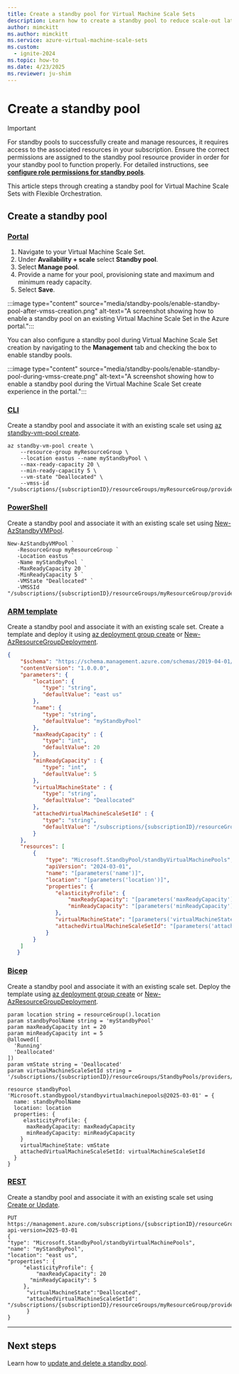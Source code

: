 ```yaml
---
title: Create a standby pool for Virtual Machine Scale Sets
description: Learn how to create a standby pool to reduce scale-out latency with Virtual Machine Scale Sets.
author: mimckitt
ms.author: mimckitt
ms.service: azure-virtual-machine-scale-sets
ms.custom:
  - ignite-2024
ms.topic: how-to
ms.date: 4/23/2025
ms.reviewer: ju-shim
---
```



# Create a standby pool

> [!IMPORTANT]
> For standby pools to successfully create and manage resources, it requires access to the associated resources in your subscription. Ensure the correct permissions are assigned to the standby pool resource provider in order for your standby pool to function properly. For detailed instructions, see **[configure role permissions for standby pools](standby-pools-configure-permissions.md)**.

This article steps through creating a standby pool for Virtual Machine Scale Sets with Flexible Orchestration.


## Create a standby pool

### [Portal](#tab/portal)

1) Navigate to your Virtual Machine Scale Set.
2) Under **Availability + scale** select **Standby pool**. 
3) Select **Manage pool**.
4) Provide a name for your pool, provisioning state and maximum and minimum ready capacity.
5) Select **Save**.

:::image type="content" source="media/standby-pools/enable-standby-pool-after-vmss-creation.png" alt-text="A screenshot showing how to enable a standby pool on an existing Virtual Machine Scale Set in the Azure portal.":::

You can also configure a standby pool during Virtual Machine Scale Set creation by navigating to the **Management** tab and checking the box to enable standby pools. 

:::image type="content" source="media/standby-pools/enable-standby-pool-during-vmss-create.png" alt-text="A screenshot showing how to enable a standby pool during the Virtual Machine Scale Set create experience in the portal.":::


### [CLI](#tab/cli)
Create a standby pool and associate it with an existing scale set using [az standby-vm-pool create](/cli/azure/standby-vm-pool).

```azurecli-interactive
az standby-vm-pool create \
	--resource-group myResourceGroup \
	--location eastus --name myStandbyPool \
	--max-ready-capacity 20 \
	--min-ready-capacity 5 \
	--vm-state "Deallocated" \
	--vmss-id "/subscriptions/{subscriptionID}/resourceGroups/myResourceGroup/providers/Microsoft.Compute/virtualMachineScaleSets/myScaleSet"
```
### [PowerShell](#tab/powershell)
Create a standby pool and associate it with an existing scale set using [New-AzStandbyVMPool](/powershell/module/az.standbypool/new-azstandbyvmpool).

```azurepowershell-interactive
New-AzStandbyVMPool `
   -ResourceGroup myResourceGroup `
   -Location eastus `
   -Name myStandbyPool `
   -MaxReadyCapacity 20 `
   -MinReadyCapacity 5 `
   -VMState "Deallocated" `
   -VMSSId "/subscriptions/{subscriptionID}/resourceGroups/myResourceGroup/providers/Microsoft.Compute/virtualMachineScaleSets/myScaleSet"
```

### [ARM template](#tab/template)
Create a standby pool and associate it with an existing scale set. Create a template and deploy it using [az deployment group create](/cli/azure/deployment/group) or [New-AzResourceGroupDeployment](/powershell/module/az.resources/new-azresourcegroupdeployment).


```json
{
    "$schema": "https://schema.management.azure.com/schemas/2019-04-01/deploymentTemplate.json#",
    "contentVersion": "1.0.0.0",
    "parameters": {
        "location": {
           "type": "string",
           "defaultValue": "east us"    
        },
        "name": {
           "type": "string",
           "defaultValue": "myStandbyPool"
        },
        "maxReadyCapacity" : {
           "type": "int",
           "defaultValue": 20
        },
        "minReadyCapacity" : {
           "type": "int",
           "defaultValue": 5
        },
        "virtualMachineState" : {
           "type": "string",
           "defaultValue": "Deallocated"
        },
        "attachedVirtualMachineScaleSetId" : {
           "type": "string",
           "defaultValue": "/subscriptions/{subscriptionID}/resourceGroups/StandbyPools/providers/Microsoft.Compute/virtualMachineScaleSets/myScaleSet"
        }
    },
    "resources": [ 
        {
            "type": "Microsoft.StandbyPool/standbyVirtualMachinePools",
            "apiVersion": "2024-03-01",
            "name": "[parameters('name')]",
            "location": "[parameters('location')]",
            "properties": {
               "elasticityProfile": {
                   "maxReadyCapacity": "[parameters('maxReadyCapacity')]",
                   "minReadyCapacity": "[parameters('minReadyCapacity')]" 
               },
               "virtualMachineState": "[parameters('virtualMachineState')]",
               "attachedVirtualMachineScaleSetId": "[parameters('attachedVirtualMachineScaleSetId')]"
            }
        }
    ]
   }

```


### [Bicep](#tab/bicep)
Create a standby pool and associate it with an existing scale set. Deploy the template using [az deployment group create](/cli/azure/deployment/group) or [New-AzResourceGroupDeployment](/powershell/module/az.resources/new-azresourcegroupdeployment).

```bicep
param location string = resourceGroup().location
param standbyPoolName string = 'myStandbyPool'
param maxReadyCapacity int = 20
param minReadyCapacity int = 5
@allowed([
  'Running'
  'Deallocated'
])
param vmState string = 'Deallocated'
param virtualMachineScaleSetId string = '/subscriptions/{subscriptionID}/resourceGroups/StandbyPools/providers/Microsoft.Compute/virtualMachineScaleSets/myScaleSet}'

resource standbyPool 'Microsoft.standbypool/standbyvirtualmachinepools@2025-03-01' = {
  name: standbyPoolName
  location: location
  properties: {
     elasticityProfile: {
      maxReadyCapacity: maxReadyCapacity
      minReadyCapacity: minReadyCapacity
    }
    virtualMachineState: vmState
    attachedVirtualMachineScaleSetId: virtualMachineScaleSetId
  }
}
```

### [REST](#tab/rest)
Create a standby pool and associate it with an existing scale set using [Create or Update](/rest/api/standbypool/standby-virtual-machine-pools/create-or-update).

```HTTP
PUT https://management.azure.com/subscriptions/{subscriptionID}/resourceGroups/myResourceGroup/providers/Microsoft.StandbyPool/standbyVirtualMachinePools/myStandbyPool?api-version=2025-03-01
{
"type": "Microsoft.StandbyPool/standbyVirtualMachinePools",
"name": "myStandbyPool",
"location": "east us",
"properties": {
	 "elasticityProfile": {
		 "maxReadyCapacity": 20
       "minReadyCapacity": 5
	 },
	  "virtualMachineState":"Deallocated",
	  "attachedVirtualMachineScaleSetId": "/subscriptions/{subscriptionID}/resourceGroups/myResourceGroup/providers/Microsoft.Compute/virtualMachineScaleSets/myScaleSet"
	  }
}
```

---

## Next steps

Learn how to [update and delete a standby pool](standby-pools-update-delete.md).
